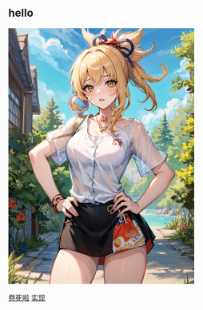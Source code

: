 ## hello

<a href="https://sp21.datastructur.es/materials/proj/proj0/proj0"><img src="yoimiya.jpg" alt="hhhh" title="trial" style="zoom:50%;" /></a>

[卷死啦](https://www.coursera.org/learn/algorithms-part1/home/week/1 "Algorithm")
[实现](https://algs4.cs.princeton.edu/code/ "Implement")